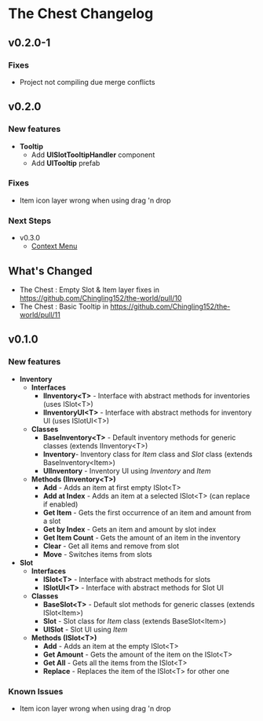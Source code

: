 # The Chest Changelog

## v0.2.0-1
### Fixes
  * Project not compiling due merge conflicts

## v0.2.0
### New features
  * **Tooltip**
    * Add **UISlotTooltipHandler** component
    * Add **UITooltip** prefab
### Fixes
  * Item icon layer wrong when using drag 'n drop
### Next Steps
  * v0.3.0
    * [Context Menu](https://github.com/Chingling152/the-world/issues/8)
## What's Changed
* The Chest : Empty Slot & Item layer fixes in https://github.com/Chingling152/the-world/pull/10
* The Chest : Basic Tooltip in https://github.com/Chingling152/the-world/pull/11

## v0.1.0
### New features
  * **Inventory**
    * **Interfaces**
       * **IInventory\<T>**  - Interface with abstract methods for inventories (uses ISlot\<T>)
       * **IInventoryUI\<T>** - Interface with abstract methods for inventory UI (uses ISlotUI\<T>)
    * **Classes**
       * **BaseInventory\<T>** - Default inventory methods for generic classes (extends IInventory\<T>)
       * **Inventory**-  Inventory class for _Item_ class and _Slot_ class (extends BaseInventory\<Item>)
      * **UIInventory** - Inventory UI using _Inventory_ and _Item_
    * **Methods (IInventory\<T>)**
      * **Add** - Adds an item at first empty ISlot\<T>
      * **Add at Index** - Adds an item at a selected ISlot\<T> (can replace if enabled)
      * **Get Item** - Gets the first occurrence of an item and amount from a slot
      * **Get by Index** - Gets an item and amount by slot index 
      * **Get Item Count** - Gets the amount of an item in the inventory
      * **Clear** - Get all items and remove from slot
      * **Move** - Switches items from slots
  * **Slot**
    * **Interfaces**
       * **ISlot\<T>** -  Interface with abstract methods for slots 
       * **ISlotUI\<T>** -  Interface with abstract methods for Slot UI 
    * **Classes**
       * **BaseSlot\<T>** - Default slot methods for generic classes  (extends ISlot\<Item>)
       * **Slot** - Slot class for _Item_ class (extends BaseSlot\<Item>)
       * **UISlot** - Slot UI using  _Item_ 
    * **Methods (ISlot\<T>)**
      * **Add** - Adds an item at the empty ISlot\<T> 
      * **Get Amount** - Gets the amount of the item on the ISlot\<T> 
      * **Get All** - Gets all the items from the ISlot\<T> 
      * **Replace** - Replaces the item of the ISlot\<T> for other one

### Known Issues
* Item icon layer wrong when using drag 'n drop